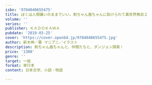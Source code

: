 ```yaml
---
isbn: '9784040655475'
title: ぼくは人間嫌いのままでいい。剣ちゃん盾ちゃんに助けられて異世界無双２
volume: ''
series: ''
publisher: ＫＡＤＯＫＡＷＡ
pubdate: '2019-03-25'
cover: 'https://cover.openbd.jp/9784040655475.jpg'
author: 新木伸／著 マニアニ／イラスト
description: 剣ちゃん盾ちゃんと、仲間たちと、ダンジョン探索！
price: '1300'
genre: ''
target: 一般
format: 単行本
content: 日本文学、小説・物語

---
```

